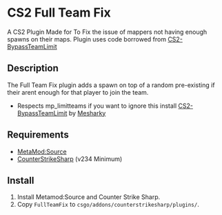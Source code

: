# CS2 Full Team Fix
A CS2 Plugin Made for To Fix the issue of mappers not having enough spawns on their maps. Plugin uses code borrowed from [CS2-BypassTeamLimit](https://github.com/Mesharsky/CS2-BypassTeamLimit)
## Description
The Full Team Fix plugin adds a spawn on top of a random pre-existing if their arent enough for that player to join the team.
- Respects mp_limitteams if you want to ignore this install [CS2-BypassTeamLimit](https://github.com/Mesharsky/CS2-BypassTeamLimit) by [Mesharky](https://github.com/Mesharsky)
## Requirements
- [MetaMod:Source](https://github.com/alliedmodders/metamod-source/)
- [CounterStrikeSharp](https://github.com/roflmuffin/CounterStrikeSharp) (v234 Minimum)
## Install
1. Install Metamod:Source and Counter Strike Sharp.
2. Copy `FullTeamFix` to `csgo/addons/counterstrikesharp/plugins/`.
